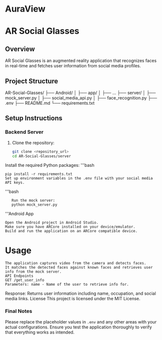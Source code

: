 # AuraView

# AR Social Glasses

## Overview
AR Social Glasses is an augmented reality application that recognizes faces in real-time and fetches user information from social media profiles.

## Project Structure
AR-Social-Glasses/ ├── Android/
│ ├── app/ │ ├── ... ├── server/
│ ├── mock_server.py │ ├── social_media_api.py │ ├── face_recognition.py ├── .env
├── README.md
└── requirements.txt


## Setup Instructions

### Backend Server
1. Clone the repository:
   ```bash
   git clone <repository_url>
   cd AR-Social-Glasses/server
Install the required Python packages:
 '''bash

    pip install -r requirements.txt
    Set up environment variables in the .env file with your social media API keys.
 '''bash
  
       Run the mock server:
       python mock_server.py
 '''Android App

    Open the Android project in Android Studio.
    Make sure you have ARCore installed on your device/emulator.
    Build and run the application on an ARCore compatible device.
# Usage
    The application captures video from the camera and detects faces.
    It matches the detected faces against known faces and retrieves user info from the mock server.
    API Endpoints
    GET /get_user_info
    Parameters: name - Name of the user to retrieve info for.

Response: Returns user information including name, occupation, and social media links.
License
This project is licensed under the MIT License.


### Final Notes
Please replace the placeholder values in `.env` and any other areas with your actual configurations. Ensure you test the application thoroughly to verify that everything works as intended.
